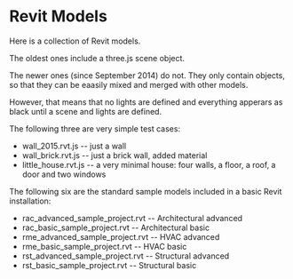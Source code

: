 Revit Models
============

Here is a collection of Revit models.

The oldest ones include a three.js scene object.

The newer ones (since September 2014) do not. They only contain objects, so that they can be eaasily mixed and merged with other models.

However, that means that no lights are defined and everything apperars as black until a scene and lights are defined.

The following three are very simple test cases:

- wall_2015.rvt.js -- just a wall
- wall_brick.rvt.js -- just a brick wall, added material
- little_house.rvt.js -- a very minimal house: four walls, a floor, a roof, a door and two windows

The following six are the standard sample models included in a basic Revit installation:

- rac_advanced_sample_project.rvt -- Architectural advanced
- rac_basic_sample_project.rvt -- Architectural basic
- rme_advanced_sample_project.rvt -- HVAC advanced
- rme_basic_sample_project.rvt -- HVAC basic
- rst_advanced_sample_project.rvt -- Structural advanced
- rst_basic_sample_project.rvt -- Structural basic
